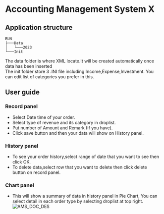# Accounting Management System X
## Application structure
```
RUN
├───Data
│   └───2023
└───Init
```
The data folder is where XML locate.It will be created automatically once data has been inserted</br>
The init folder store 3 .INI file including Income,Expense,Investment. You can edit list of categories you prefer in this.
##  User guide
### Record panel
- Select Date time of your order.
- Select type of revenue and its category in droplist.
- Put number of Amount and Remark (If you have).
- Click save button and then your data will show on History panel.
### History panel
- To see your order history,select range of date that you want to see then click OK.
- To delete data,select row that you want to delete then click delete button on record panel.
### Chart panel
- This will show a summary of data in history panel in Pie Chart, You can select detail in each order type by selecting droplist at top right.</br>
![AMS_DOC_DES](https://github.com/PatornJantara/AMSX/assets/56642026/42145a28-3489-409e-ac9c-f39ce2d61236)

